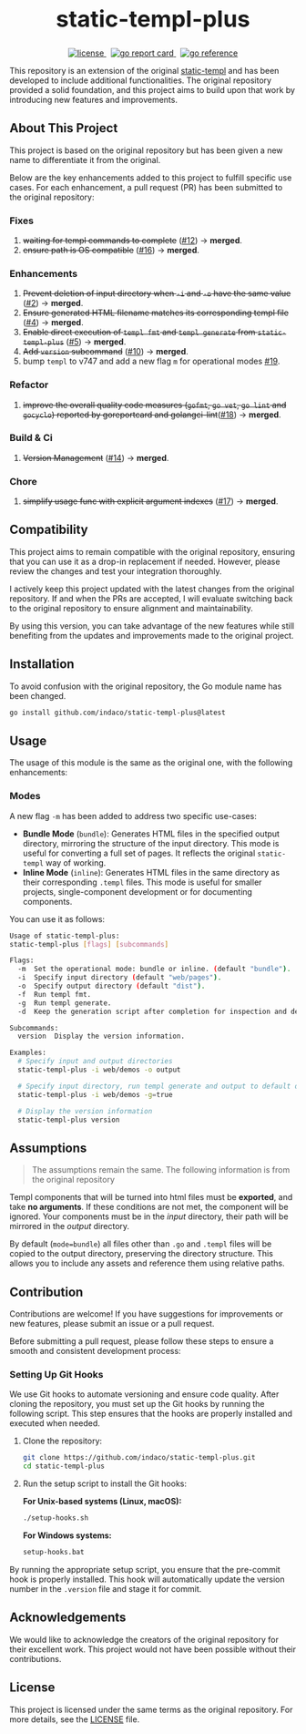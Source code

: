 <h1 align="center" style="font-size: 2.5rem;">
  static-templ-plus
</h1>
<p align="center">
  <a href="https://github.com/indaco/static-templ-plus/blob/main/LICENSE" target="_blank">
    <img src="https://img.shields.io/badge/License-GNU%20GPL-blue?style=flat-square&logo=none" alt="license" />
  </a>
  &nbsp;
  <a href="https://goreportcard.com/report/github.com/indaco/static-templ-plus/" target="_blank">
    <img src="https://goreportcard.com/badge/github.com/indaco/static-templ-plus" alt="go report card" />
  </a>
  &nbsp;
  <a href="https://pkg.go.dev/github.com/indaco/static-templ-plus/" target="_blank">
      <img src="https://pkg.go.dev/badge/github.com/indaco/static-templ-plus/.svg" alt="go reference" />
  </a>
</p>

This repository is an extension of the original [static-templ](https://github.com/nokacper24/static-templ) and has been developed to include additional functionalities. The original repository provided a solid foundation, and this project aims to build upon that work by introducing new features and improvements.

## About This Project

This project is based on the original repository but has been given a new name to differentiate it from the original.

Below are the key enhancements added to this project to fulfill specific use cases. For each enhancement, a pull request (PR) has been submitted to the original repository:

### Fixes

1. ~~waiting for templ commands to complete~~ ([#12]) -> **merged**.
2. ~~ensure path is OS compatible~~ ([#16]) -> **merged**.

### Enhancements

1. ~~Prevent deletion of input directory when `-i` and `-o` have the same value~~ ([#2]) -> **merged**.
2. ~~Ensure generated HTML filename matches its corresponding templ file~~ ([#4]) -> **merged**.
3. ~~Enable direct execution of `templ fmt` and `templ generate` from `static-templ-plus`~~ ([#5]) -> **merged**.
4. ~~Add `version` subcommand~~ ([#10]) -> **merged**.
5. bump `templ` to v747 and add a new flag `m` for operational modes [#19].

### Refactor

1. ~~improve the overall quality code measures (`gofmt`, `go vet`, `go lint` and `gocyclo`) reported by goreportcard and golangci-lint~~([#18]) -> **merged**.

### Build & Ci

1. ~~Version Management~~ ([#14]) -> **merged**.

### Chore

1. ~~simplify usage func with explicit argument indexes~~ ([#17]) -> **merged**.

## Compatibility

This project aims to remain compatible with the original repository, ensuring that you can use it as a drop-in replacement if needed. However, please review the changes and test your integration thoroughly.

I actively keep this project updated with the latest changes from the original repository. If and when the PRs are accepted, I will evaluate switching back to the original repository to ensure alignment and maintainability.

By using this version, you can take advantage of the new features while still benefiting from the updates and improvements made to the original project.

## Installation

To avoid confusion with the original repository, the Go module name has been changed.

```bash
go install github.com/indaco/static-templ-plus@latest
```

## Usage

The usage of this module is the same as the original one, with the following enhancements:

### Modes

A new flag `-m` has been added to address two specific use-cases:

- **Bundle Mode** (`bundle`): Generates HTML files in the specified output directory, mirroring the structure of the input directory. This mode is useful for converting a full set of pages. It reflects the original `static-templ` way of working.
- **Inline Mode** (`inline`): Generates HTML files in the same directory as their corresponding `.templ` files. This mode is useful for smaller projects, single-component development or for documenting components.

You can use it as follows:

```bash
Usage of static-templ-plus:
static-templ-plus [flags] [subcommands]

Flags:
  -m  Set the operational mode: bundle or inline. (default "bundle").
  -i  Specify input directory (default "web/pages").
  -o  Specify output directory (default "dist").
  -f  Run templ fmt.
  -g  Run templ generate.
  -d  Keep the generation script after completion for inspection and debugging.

Subcommands:
  version  Display the version information.

Examples:
  # Specify input and output directories
  static-templ-plus -i web/demos -o output

  # Specify input directory, run templ generate and output to default directory
  static-templ-plus -i web/demos -g=true

  # Display the version information
  static-templ-plus version
```

## Assumptions

> The assumptions remain the same. The following information is from the original repository

Templ components that will be turned into html files must be **exported**, and take **no arguments**. If these conditions are not met, the component will be ignored. Your components must be in the *input* directory, their path will be mirrored in the *output* directory.

By default (`mode=bundle`) all files other than `.go` and `.templ` files will be copied to the output directory, preserving the directory structure. This allows you to include any assets and reference them using relative paths.

## Contribution

Contributions are welcome! If you have suggestions for improvements or new features, please submit an issue or a pull request.

Before submitting a pull request, please follow these steps to ensure a smooth and consistent development process:

### Setting Up Git Hooks

We use Git hooks to automate versioning and ensure code quality. After cloning the repository, you must set up the Git hooks by running the following script. This step ensures that the hooks are properly installed and executed when needed.

1. Clone the repository:

    ```bash
    git clone https://github.com/indaco/static-templ-plus.git
    cd static-templ-plus
    ```

2. Run the setup script to install the Git hooks:

    **For Unix-based systems (Linux, macOS):**

    ```bash
    ./setup-hooks.sh
    ```

    **For Windows systems:**

    ```cmd
    setup-hooks.bat
    ```

By running the appropriate setup script, you ensure that the pre-commit hook is properly installed. This hook will automatically update the version number in the `.version` file and stage it for commit.

## Acknowledgements

We would like to acknowledge the creators of the original repository for their excellent work. This project would not have been possible without their contributions.

## License

This project is licensed under the same terms as the original repository. For more details, see the [LICENSE](./LICENSE) file.

<!-- Resources -->
[#2]: https://github.com/nokacper24/static-templ/pull/2
[#4]: https://github.com/nokacper24/static-templ/pull/4
[#5]: https://github.com/nokacper24/static-templ/pull/5
[#10]: https://github.com/nokacper24/static-templ/pull/10
[#12]: https://github.com/nokacper24/static-templ/pull/12
[#14]: https://github.com/nokacper24/static-templ/pull/14
[#16]: https://github.com/nokacper24/static-templ/pull/16
[#17]: https://github.com/nokacper24/static-templ/pull/17
[#18]: https://github.com/nokacper24/static-templ/pull/18
[#19]: https://github.com/nokacper24/static-templ/pull/19

